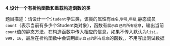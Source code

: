 **4.设计一个有析构函数和重载构造函数的类**

题目描述：请设计一个`Student`学生类，该类的属性有`姓名`,`学号`,`年级`,静态成员`count`（表示当前有多少个Student类对象），函数有`展示自己的所有信息`，输出当前`count`值的静态方法，在构造函数中传入相应的信息，如果不传入默认为`lisi`，`999`，`16`，最后在析构函数中会调用`展示自己的所有信息`的函数,，不用写出测试数据
